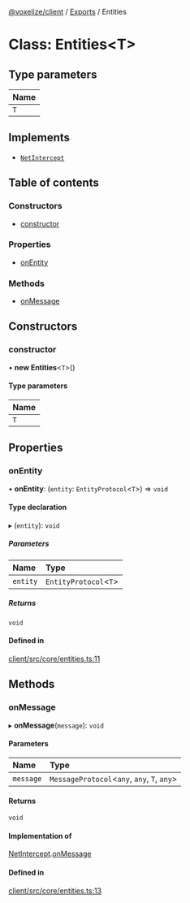 [@voxelize/client](../README.md) / [Exports](../modules.md) / Entities

# Class: Entities<T\>

## Type parameters

| Name |
| :------ |
| `T` |

## Implements

- [`NetIntercept`](../interfaces/NetIntercept.md)

## Table of contents

### Constructors

- [constructor](Entities.md#constructor)

### Properties

- [onEntity](Entities.md#onentity)

### Methods

- [onMessage](Entities.md#onmessage)

## Constructors

### constructor

• **new Entities**<`T`\>()

#### Type parameters

| Name |
| :------ |
| `T` |

## Properties

### onEntity

• **onEntity**: (`entity`: `EntityProtocol`<`T`\>) => `void`

#### Type declaration

▸ (`entity`): `void`

##### Parameters

| Name | Type |
| :------ | :------ |
| `entity` | `EntityProtocol`<`T`\> |

##### Returns

`void`

#### Defined in

[client/src/core/entities.ts:11](https://github.com/shaoruu/voxelize/blob/63b1cce/client/src/core/entities.ts#L11)

## Methods

### onMessage

▸ **onMessage**(`message`): `void`

#### Parameters

| Name | Type |
| :------ | :------ |
| `message` | `MessageProtocol`<`any`, `any`, `T`, `any`\> |

#### Returns

`void`

#### Implementation of

[NetIntercept](../interfaces/NetIntercept.md).[onMessage](../interfaces/NetIntercept.md#onmessage)

#### Defined in

[client/src/core/entities.ts:13](https://github.com/shaoruu/voxelize/blob/63b1cce/client/src/core/entities.ts#L13)
